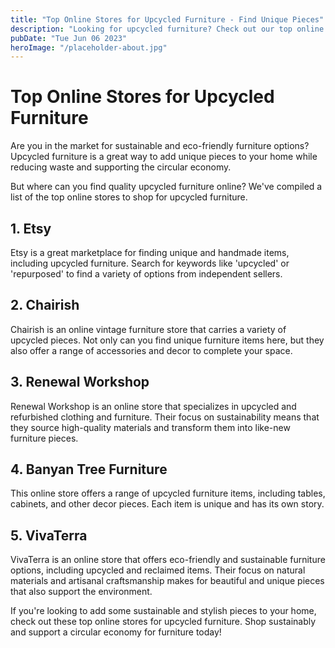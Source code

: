 ```yaml
---
title: "Top Online Stores for Upcycled Furniture - Find Unique Pieces"
description: "Looking for upcycled furniture? Check out our top online stores and find unique pieces to add to your decor. Shop sustainably and save!"
pubDate: "Tue Jun 06 2023"
heroImage: "/placeholder-about.jpg"
---
```


# Top Online Stores for Upcycled Furniture

Are you in the market for sustainable and eco-friendly furniture options? Upcycled furniture is a great way to add unique pieces to your home while reducing waste and supporting the circular economy.

But where can you find quality upcycled furniture online? We&#39;ve compiled a list of the top online stores to shop for upcycled furniture. 

## 1. Etsy

Etsy is a great marketplace for finding unique and handmade items, including upcycled furniture. Search for keywords like &#39;upcycled&#39; or &#39;repurposed&#39; to find a variety of options from independent sellers.

## 2. Chairish

Chairish is an online vintage furniture store that carries a variety of upcycled pieces. Not only can you find unique furniture items here, but they also offer a range of accessories and decor to complete your space.

## 3. Renewal Workshop

Renewal Workshop is an online store that specializes in upcycled and refurbished clothing and furniture. Their focus on sustainability means that they source high-quality materials and transform them into like-new furniture pieces.

## 4. Banyan Tree Furniture

This online store offers a range of upcycled furniture items, including tables, cabinets, and other decor pieces. Each item is unique and has its own story.

## 5. VivaTerra

VivaTerra is an online store that offers eco-friendly and sustainable furniture options, including upcycled and reclaimed items. Their focus on natural materials and artisanal craftsmanship makes for beautiful and unique pieces that also support the environment.

If you&#39;re looking to add some sustainable and stylish pieces to your home, check out these top online stores for upcycled furniture. Shop sustainably and support a circular economy for furniture today!